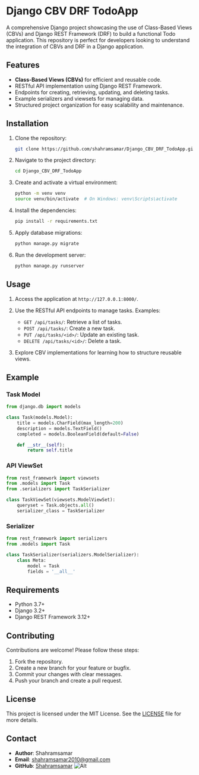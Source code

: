 
# Django CBV DRF TodoApp

A comprehensive Django project showcasing the use of Class-Based Views (CBVs) and Django REST Framework (DRF) to build a functional Todo application. This repository is perfect for developers looking to understand the integration of CBVs and DRF in a Django application.

## Features

- **Class-Based Views (CBVs)** for efficient and reusable code.
- RESTful API implementation using Django REST Framework.
- Endpoints for creating, retrieving, updating, and deleting tasks.
- Example serializers and viewsets for managing data.
- Structured project organization for easy scalability and maintenance.

## Installation

1. Clone the repository:
   ```bash
   git clone https://github.com/shahramsamar/Django_CBV_DRF_TodoApp.git
   ```

2. Navigate to the project directory:
   ```bash
   cd Django_CBV_DRF_TodoApp
   ```

3. Create and activate a virtual environment:
   ```bash
   python -m venv venv
   source venv/bin/activate  # On Windows: venv\Scripts\activate
   ```

4. Install the dependencies:
   ```bash
   pip install -r requirements.txt
   ```

5. Apply database migrations:
   ```bash
   python manage.py migrate
   ```

6. Run the development server:
   ```bash
   python manage.py runserver
   ```

## Usage

1. Access the application at `http://127.0.0.1:8000/`.

2. Use the RESTful API endpoints to manage tasks. Examples:
   - `GET /api/tasks/`: Retrieve a list of tasks.
   - `POST /api/tasks/`: Create a new task.
   - `PUT /api/tasks/<id>/`: Update an existing task.
   - `DELETE /api/tasks/<id>/`: Delete a task.

3. Explore CBV implementations for learning how to structure reusable views.

## Example

### Task Model
```python
from django.db import models

class Task(models.Model):
    title = models.CharField(max_length=200)
    description = models.TextField()
    completed = models.BooleanField(default=False)

    def __str__(self):
        return self.title
```

### API ViewSet
```python
from rest_framework import viewsets
from .models import Task
from .serializers import TaskSerializer

class TaskViewSet(viewsets.ModelViewSet):
    queryset = Task.objects.all()
    serializer_class = TaskSerializer
```

### Serializer
```python
from rest_framework import serializers
from .models import Task

class TaskSerializer(serializers.ModelSerializer):
    class Meta:
        model = Task
        fields = '__all__'
```

## Requirements

- Python 3.7+
- Django 3.2+
- Django REST Framework 3.12+

## Contributing

Contributions are welcome! Please follow these steps:

1. Fork the repository.
2. Create a new branch for your feature or bugfix.
3. Commit your changes with clear messages.
4. Push your branch and create a pull request.

## License

This project is licensed under the MIT License. See the [LICENSE](LICENSE) file for more details.

## Contact

- **Author**: Shahramsamar
- **Email**: [shahramsamar2010@gmail.com](mailto:shahramsamar2010@gmail.com)
- **GitHub**: [Shahramsamar](https://github.com/shahramsamar)
![Alt](https://repobeats.axiom.co/api/embed/eabe6508a91fa38b4ace0060919094363916f544.svg "Repobeats analytics image")
